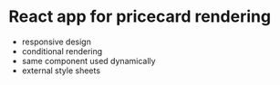 # React app for pricecard rendering
- responsive design
- conditional rendering
- same component used dynamically
- external style sheets
